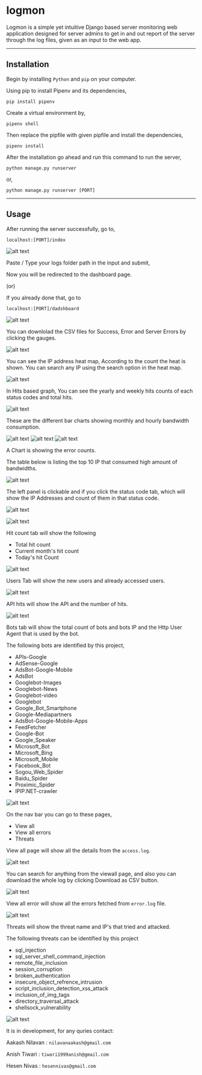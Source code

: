 # logmon
Logmon is a simple yet intuitive Django based server monitoring web application designed for server admins to get in and out report of the server through the log files, given as an input to the web app.
___
## Installation
Begin by installing `Python` and `pip` on your computer.

Using pip to install Pipenv and its dependencies,

    pip install pipenv

Create a virtual environment by,

    pipenv shell

Then replace the pipfile with given pipfile and install the dependencies,

    pipenv install

After the installation go ahead and run this command to run the server,

    python manage.py runserver

or,

    python manage.py runserver [PORT]

___

## Usage
After running the server successfully, go to,

    localhost:[PORT]/index

![alt text][index]

Paste / Type your logs folder path in the input and submit,

Now you will be redirected to the dashboard page.

(or)

If you already done that, go to 

    localhost:[PORT]/dadshboard


![alt text][dashboard1]

You can downlolad the CSV files for Success, Error and Server Errors by clicking the gauges.

![alt text][dashboard16]

You can see the IP address heat map, According to the count the heat is shown.
You can search any IP using the search option in the heat map.

![alt text][dashboard15]

In Hits based graph, You can see the yearly and weekly hits counts of each status codes and total hits.

![alt text][dashboard17]

These are the different bar charts showing monthly and hourly bandwidth consumption.

![alt text][dashboard3]
![alt text][dashboard4]
![alt text][dashboard5]

A Chart is showing the error counts.

The table below is listing the top 10 IP that consumed high amount of bandwidths.

![alt text][dashboard7]

The left panel is clickable and if you click the status code tab, which will show the IP Addresses and count of them in that status code.

![alt text][dashboard9]

![alt text][dashboard10]

Hit count tab will show the following
* Total hit count
* Current month's hit count
* Today's hit Count

![alt text][dashboard11]

Users Tab will show the new users and already accessed users.

![alt text][dashboard12]

API hits will show the API and the number of hits.

![alt text][dashboard13]

Bots tab will show the total count of bots and bots IP and the Http User Agent that is used by the bot.

The following bots are identified by this project,


* APIs-Google
* AdSense-Google
* AdsBot-Google-Mobile
* AdsBot
* Googlebot-Images
* Googlebot-News
* Googlebot-video
* Googlebot
* Google_Bot_Smartphone
* Google-Mediapartners
* AdsBot-Google-Mobile-Apps
* FeedFetcher
* Google-Bot
* Google_Speaker
* Microsoft_Bot
* Microsoft_Bing
* Microsoft_Mobile
* Facebook_Bot
* Sogou_Web_Spider
* Baidu_Spider
* Proximic_Spider
* IPIP.NET-crawler


![alt text][dashboard14]

On the nav bar you can go to these pages,
* View all
* View all errors
* Threats

View all page will show all the details from the `access.log`.

![alt text][viewall]

You can search for anything from the viewall page, and also you can download the whole log by clicking Download as CSV button.

![alt text][viewallsearch]

View all error will show all the errors fetched from `error.log` file.

![alt text][viewallerrors]

Threats will show the threat name and IP's that tried and attacked.

The following threats can be identified by this project

* sql_injection
* sql_server_shell_command_injection
* remote_file_inclusion
* session_corruption
* broken_authentication
* insecure_object_refrence_intrusion
* script_inclusion_detection_xss_attack
* inclusion_of_img_tags
* directory_traversal_attack
* shellsock_vulnerability


![alt text][threats]


[index]: ./images/index.png "index page"
[threats]: ./images/threats.png
[viewall]: ./images/viewall.png
[viewallerrors]: ./images/viewallerrors.png
[viewallsearch]: ./images/viewallsearch.png
[dashboard1]: ./images/dashboard(1).png
[dashboard2]: ./images/dashboard(2).png
[dashboard3]: ./images/dashboard(3).png
[dashboard4]: ./images/dashboard(4).png
[dashboard5]: ./images/dashboard(5).png
[dashboard6]: ./images/dashboard(6).png
[dashboard7]: ./images/dashboard(7).png
[dashboard9]: ./images/dashboard(9).png
[dashboard10]: ./images/dashboard(10).png
[dashboard11]: ./images/dashboard(11).png
[dashboard12]: ./images/dashboard(12).png
[dashboard13]: ./images/dashboard(13).png
[dashboard14]: ./images/dashboard(14).png
[dashboard15]: ./images/dashboard(15).png
[dashboard16]: ./images/dashboard(16).png
[dashboard17]: ./images/dashboard(17).png

It is in development, for any quries contact:

Aakash Nilavan : `nilavanaakash@gmail.com`

Anish Tiwari : `tiwari1999anish@gmail.com`

Hesen Nivas : `hesennivas@gmail.com`